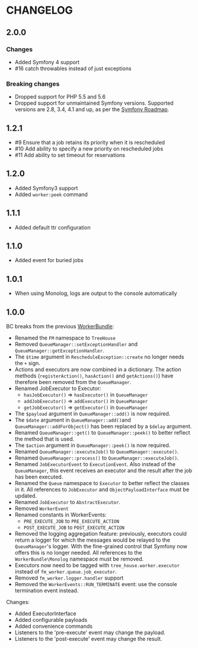 CHANGELOG
=========

## 2.0.0

### Changes

* Added Symfony 4 support
* #16 catch throwables instead of just exceptions

### Breaking changes

* Dropped support for PHP 5.5 and 5.6
* Dropped support for unmaintained Symfony versions. Supported versions are 2.8, 3.4, 4.1 and up,
  as per the [Symfony Roadmap](https://symfony.com/roadmap).

## 1.2.1

* #9  Ensure that a job retains its priority when it is rescheduled
* #10 Add ability to specify a new priority on rescheduled jobs
* #11 Add ability to set timeout for reservations


## 1.2.0

* Added Symfony3 support
* Added `worker:peek` command


## 1.1.1

* Added default ttr configuration


## 1.1.0

* Added event for buried jobs


## 1.0.1

* When using Monolog, logs are output to the console automatically


## 1.0.0

BC breaks from the previous [WorkerBundle][worker-bundle]:

[worker-bundle]: https://github.com/treehouselabs/FMWorkerBundle/

* Renamed the `FM` namespace to `TreeHouse`
* Removed `QueueManager::setExceptionHandler` and `QueueManager::getExceptionHandler`.
* The `$time` argument in `RescheduleException::create` no longer needs the `+`
  sign.
* Actions and executors are now combined in a dictionary. The action methods
  (`registerAction()`, `hasAction()` and `getActions()`) have therefore been
  removed from the `QueueManager`.
* Renamed JobExecutor to Executor:
   * `hasJobExecutor()` => `hasExecutor()` in `QueueManager`
   * `addJobExecutor()` => `addExecutor()` in `QueueManager`
   * `getJobExecutor()` => `getExecutor()` in `QueueManager`
* The `$payload` argument in `QueueManager::add()` is now required.
* The `$date` argument in `QueueManager::add()`and `QueueManager::addForObject()`
  has been replaced by a `$delay` argument.
* Renamed `QueueManager::get()` to `QueueManager::peek()` to better reflect the
  method that is used.
* The `$action` argument in `QueueManager::peek()` is now required.
* Renamed `QueueManager::executeJob()` to `QueueManager::execute()`.
* Renamed `QueueManager::process()` to `QueueManager::executeJob()`.
* Renamed `JobExecutorEvent` to `ExecutionEvent`. Also instead of the
  `QueueManager`, this event receives an executor and the result after the job
  has been executed.
* Renamed the `Queue` namespace to `Executor` to better reflect the classes in it.
  All references to `JobExecutor` and `ObjectPayloadInterface` must be updated.
* Renamed `JobExecutor` to `AbstractExecutor`.
* Removed `WorkerEvent`
* Renamed constants in WorkerEvents:
  * `PRE_EXECUTE_JOB` to `PRE_EXECUTE_ACTION`
  * `POST_EXECUTE_JOB` to `POST_EXECUTE_ACTION`
* Removed the logging aggregation feature: previously, executors could return a
  logger for which the messages would be relayed to the `QueueManager`'s logger.
  With the fine-grained control that Symfony now offers this is no longer needed.
  All references to the `WorkerBundle\Monolog` namespace must be removed.
* Executors now need to be tagged with `tree_house.worker.executor` instead of
  `fm_worker.queue.job_executor`.
* Removed `fm_worker.logger.handler` support
* Removed the `WorkerEvents::RUN_TERMINATE` event: use the console termination
  event instead.

Changes:

* Added ExecutorInterface
* Added configurable payloads
* Added convenience commands
* Listeners to the 'pre-execute' event may change the payload.
* Listeners to the 'post-execute' event may change the result.
